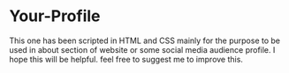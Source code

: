 # Your-Profile
This one has been scripted in HTML and CSS mainly for the purpose to be used in about section of website or some social media audience profile. I hope this will be helpful. feel free to suggest me to improve this. 
